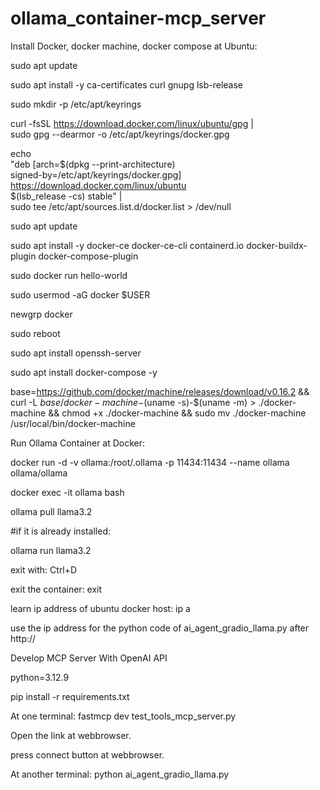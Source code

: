 # ollama_container-mcp_server

Install Docker, docker machine, docker compose at Ubuntu:

sudo apt update

sudo apt install -y ca-certificates curl gnupg lsb-release


sudo mkdir -p /etc/apt/keyrings

curl -fsSL https://download.docker.com/linux/ubuntu/gpg | \
  sudo gpg --dearmor -o /etc/apt/keyrings/docker.gpg

echo \
  "deb [arch=$(dpkg --print-architecture) \
  signed-by=/etc/apt/keyrings/docker.gpg] \
  https://download.docker.com/linux/ubuntu \
  $(lsb_release -cs) stable" | \
  sudo tee /etc/apt/sources.list.d/docker.list > /dev/null

sudo apt update

sudo apt install -y docker-ce docker-ce-cli containerd.io docker-buildx-plugin docker-compose-plugin

sudo docker run hello-world

sudo usermod -aG docker $USER

newgrp docker

sudo reboot

sudo apt install openssh-server

sudo apt install docker-compose -y

base=https://github.com/docker/machine/releases/download/v0.16.2 &&
  curl -L $base/docker-machine-$(uname -s)-$(uname -m) > ./docker-machine &&
  chmod +x ./docker-machine &&
  sudo mv ./docker-machine /usr/local/bin/docker-machine

Run Ollama Container at Docker:

docker run -d -v ollama:/root/.ollama -p 11434:11434 --name ollama ollama/ollama

docker exec -it ollama bash

ollama pull llama3.2

#if it is already installed:

ollama run llama3.2

exit with: Ctrl+D

exit the container: exit

learn ip address of ubuntu docker host: ip a

use the ip address for the python code of ai_agent_gradio_llama.py after http:// 

Develop MCP Server With OpenAI API

python=3.12.9

pip install -r requirements.txt

At one terminal: fastmcp dev test_tools_mcp_server.py

Open the link at webbrowser.

press connect button at webbrowser.

At another terminal: python ai_agent_gradio_llama.py



